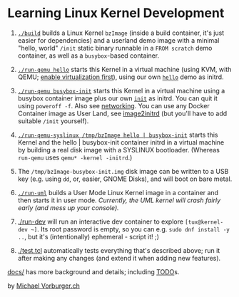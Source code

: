 Learning Linux Kernel Development
=================================

1. [`./build`](./build) builds a Linux Kernel `bzImage` (inside a build container, it's just easier for dependencies)
and a userland demo image with a minimal "hello, world" `/init` static binary runnable in a `FROM scratch` demo container,
as well as a `busybox`-based container.

1. [`./run-qemu hello`](./run-qemu) starts this Kernel in a virtual machine
(using KVM, with QEMU; [enable virtualization first](docs/setup-virtualization.md)),
using our own [`hello`](containers/src/hello.c) demo as initrd.

1. [`./run-qemu busybox-init`](./run-qemu) starts this Kernel in a virtual machine
using a busybox container image plus our own [`init`](containers/busybox-init)
as initrd.  You can quit it using `poweroff -f`.  Also see [networking](docs/networking.md).
You can use any Docker Container image as User Land, see [image2initrd](image2initrd)
(but you'll have to add suitable `/init` yourself).

1. [`./run-qemu-syslinux /tmp/bzImage hello | busybox-init`](./run-qemu-syslinux) starts this Kernel
and the hello | busybox-init container initrd in a virtual machine by building a real disk image 
with a SYSLINUX bootloader.  (Whereas `run-qemu` uses `qemu* -kernel -initrd`.)

1. The `/tmp/bzImage-busybox-init.img` disk image can be written to a USB key (e.g. using `dd`, or, easier, GNOME Disks), and will boot on bare metal.

1. [`./run-uml`](./run-uml) builds a User Mode Linux Kernel image in a container and then starts it in user mode.
_Currently, the UML kernel will crash fairly early (and mess up your console)._

1. [./run-dev](./run-dev) will run an interactive dev container to explore `[tux@kernel-dev ~]`.
Its root password is empty, so you can e.g. `sudo dnf install -y ..`, but it's (intentionally) ephemeral - script it! ;)

1. [./test.tcl](./test.tcl) automatically tests everything that's described above; run it after making any changes (and extend it when adding new features).

[docs/](docs/) has more background and details; including [TODO](docs/todo.md)s.

by [Michael Vorburger.ch](https://www.vorburger.ch)
